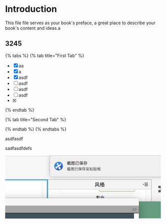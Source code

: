 # Introduction

This file file serves as your book's preface, a great place to describe your book's content and ideas.a

## 3245

{% tabs %}
{% tab title="First Tab" %}
* [x] aa
* [x] a
* [x] asdf
* [ ] asdf
* [ ] asdf
* [ ] asdf
* [x] 
{% endtab %}

{% tab title="Second Tab" %}

{% endtab %}
{% endtabs %}

asdfasdf

sadfasdfdefs

![asdfasdf](.gitbook/assets/image%20%281%29.png)


